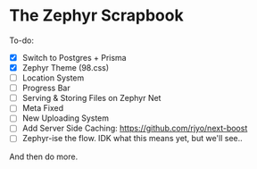# The Zephyr Scrapbook

To-do:

- [x] Switch to Postgres + Prisma
- [x] Zephyr Theme (98.css)
- [ ] Location System
- [ ] Progress Bar
- [ ] Serving & Storing Files on Zephyr Net
- [ ] Meta Fixed
- [ ] New Uploading System
- [ ] Add Server Side Caching: https://github.com/rjyo/next-boost
- [ ] Zephyr-ise the flow. IDK what this means yet, but we'll see..

And then do more.
